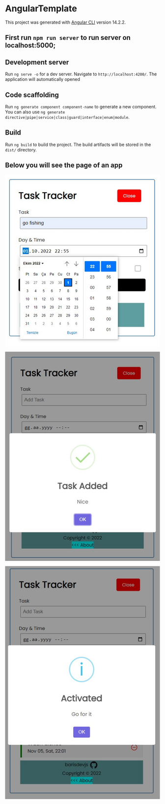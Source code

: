 # AngularTemplate

This project was generated with [Angular CLI](https://github.com/angular/angular-cli) version 14.2.2.

## First run `npm run server` to run server on localhost:5000;

## Development server

Run `ng serve -o` for a dev server. Navigate to `http://localhost:4200/`. The application will automatically opened

## Code scaffolding

Run `ng generate component component-name` to generate a new component. You can also use `ng generate directive|pipe|service|class|guard|interface|enum|module`.

## Build

Run `ng build` to build the project. The build artifacts will be stored in the `dist/` directory.


## Below you will see the page of an app

![alt text](https://github.com/barisdevjs/angular-task-tracker/blob/main/src/assets/1.jpg)

![alt text](https://github.com/barisdevjs/angular-task-tracker/blob/main/src/assets/2.jpg)

![alt text](https://github.com/barisdevjs/angular-task-tracker/blob/main/src/assets/3.jpg)




